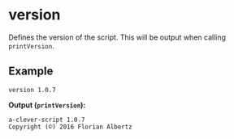 # version
Defines the version of the script.
This will be output when calling `printVersion`.

## Example
```fish
version 1.0.7
```

**Output (`printVersion`):**
```
a-clever-script 1.0.7
Copyright (©) 2016 Florian Albertz
```
